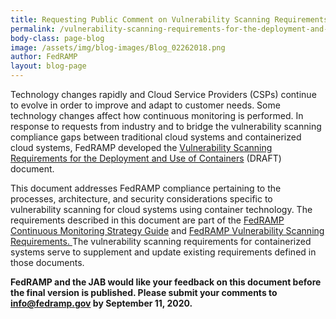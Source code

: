 ```yaml
---
title: Requesting Public Comment on Vulnerability Scanning Requirements for the Deployment and Use of Containers
permalink: /vulnerability-scanning-requirements-for-the-deployment-and-use-of-containers/
body-class: page-blog
image: /assets/img/blog-images/Blog_02262018.png
author: FedRAMP
layout: blog-page
---
```

Technology changes rapidly and Cloud Service Providers (CSPs) continue to evolve in order to improve and adapt to customer needs. Some technology changes affect how continuous monitoring is performed. In response to requests from industry and to bridge the vulnerability scanning compliance gaps between traditional cloud systems and containerized cloud systems, FedRAMP developed the <a href="https://www.fedramp.gov/assets/resources/documents/DRAFT_FedRAMP_Vulnerbility_Scanning_Requirements_for_the_Development_and_Use_of_Containers.pdf">Vulnerability Scanning Requirements for the Deployment and Use of Containers</a> (DRAFT) document. 

This document addresses FedRAMP compliance pertaining to the processes, architecture, and security considerations specific to vulnerability scanning for cloud systems using container technology. The requirements described in this document are part of the <a href="https://www.fedramp.gov/assets/resources/documents/CSP_Continuous_Monitoring_Performance_Management_Guide.pdf">FedRAMP Continuous Monitoring Strategy Guide</a> and <a href="https://www.fedramp.gov/assets/resources/documents/CSP_Vulnerability_Scanning_Requirements.pdf"> FedRAMP Vulnerability Scanning Requirements. </a> The vulnerability scanning requirements for containerized systems serve to supplement and update existing requirements defined in those documents.

**FedRAMP and the JAB would like your feedback on this document before the final version is published. Please submit your comments to <a href="mailto:info@fedramp.gov">info@fedramp.gov</a> by September 11, 2020.** 


